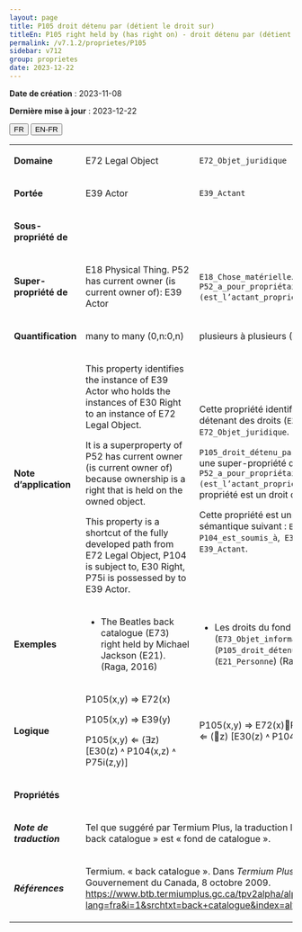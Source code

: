 ```yaml
---
layout: page
title: P105 droit détenu par (détient le droit sur)
titleEn: P105 right held by (has right on) - droit détenu par (détient le droit sur)
permalink: /v7.1.2/proprietes/P105
sidebar: v712
group: proprietes
date: 2023-12-22
---
```


**Date de création** : 2023-11-08

**Dernière mise à jour** : 2023-12-22

<div class="lang-buttons">
 <button id="fr" class="activate">FR</button>
 <button id="en-fr">EN-FR</button>
</div>

<table>
<tbody>
<tr>
<td><p><strong>Domaine</strong></p></td>
<td class="en">
<p>E72 Legal Object</p>
</td>
<td>
<p><code class="language-plaintext highlighter-rouge">E72_Objet_juridique</code></p>
</td>
</tr>
<tr>
<td><p><strong>Portée</strong></p></td>
<td class="en">
<p>E39 Actor</p>
</td>
<td>
<p><code class="language-plaintext highlighter-rouge">E39_Actant</code></p>
</td>
</tr>
<tr>
<td><p><strong>Sous-propriété de</strong></p></td>
<td class="en">
</td>
<td>
</td>
</tr>
<tr>
<td><p><strong>Super-propriété de</strong></p></td>
<td class="en">
<p>E18 Physical Thing. P52 has current owner (is current owner of): E39 Actor</p>
</td>
<td>
<p><code class="language-plaintext highlighter-rouge">E18_Chose_matérielle</code>. <code class="language-plaintext highlighter-rouge">P52_a_pour_propriétaire_actuel (est_l’actant_propriétaire_actuel_de)</code> : <code class="language-plaintext highlighter-rouge">E39_Actant</code></p>
</td>
</tr>
<tr>
<td><p><strong>Quantification</strong></p></td>
<td class="en">
<p>many to many (0,n:0,n)</p>
</td>
<td>
<p>plusieurs à plusieurs (0,n:0,n)</p>
</td>
</tr>
<tr>
<td><p><strong>Note d’application</strong></p></td>
<td class="en">
<p>This property identifies the instance of E39 Actor who holds the instances of E30 Right to an instance of E72 Legal Object.</p>
<p> </p>
<p>It is a superproperty of P52 has current owner (is current owner of) because ownership is a right that is held on the owned object.</p>
<p> </p>
<p>This property is a shortcut of the fully developed path from E72 Legal Object, P104 is subject to, E30 Right, P75i is possessed by to E39 Actor.</p>
</td>
<td>
<p>Cette propriété identifie une instance de <code class="language-plaintext highlighter-rouge">E39_Actant</code> détenant des droits (<code class="language-plaintext highlighter-rouge">E30_Droit</code>) sur une instance de <code class="language-plaintext highlighter-rouge">E72_Objet_juridique</code>. </p>
<p><code class="language-plaintext highlighter-rouge">P105_droit_détenu_par (détient_le_droit_sur)</code> est une super-propriété de <code class="language-plaintext highlighter-rouge">P52_a_pour_propriétaire_actuel (est_l’actant_propriétaire_actuel_de)</code>, car la propriété est un droit détenu sur l’objet possédé. </p>
<p>Cette propriété est un raccourci du chemin sémantique suivant : <code class="language-plaintext highlighter-rouge">E72_Objet_juridique</code>, <code class="language-plaintext highlighter-rouge">P104_est_soumis_à</code>,<code class="language-plaintext highlighter-rouge"> E30_Droit</code>, <code class="language-plaintext highlighter-rouge">P75i_est_possédé_par</code>, <code class="language-plaintext highlighter-rouge">E39_Actant</code>.</p>
</td>
</tr>
<tr>
<td><p><strong>Exemples</strong></p></td>
<td class="en">
<ul>
<li><p>The Beatles back catalogue (E73) right held by Michael Jackson (E21). (Raga, 2016)</p>
</li>
</ul>
</td>
<td>
<ul>
<li><p>Les droits du fond de catalogue des Beatles (<code class="language-plaintext highlighter-rouge">E73_Objet_informationnel</code>) sont détenus par (<code class="language-plaintext highlighter-rouge">P105_droit_détenu_par</code>) Michael Jackson (<code class="language-plaintext highlighter-rouge">E21_Personne</code>) (Raga, 2016)</p>
</li>
</ul>
</td>
</tr>
<tr>
<td><p><strong>Logique</strong></p></td>
<td class="en">
<p>P105(x,y) ⇒ E72(x)</p>
<p>P105(x,y) ⇒ E39(y)</p>
<p>P105(x,y) ⇐ (∃z) [E30(z) ˄ P104(x,z) ˄ P75i(z,y)]</p>
</td>
<td>
<p>P105(x,y) ⇒ E72(x)P105(x,y) ⇒ E39(y)P105(x,y) ⇐ (∃z) [E30(z) ˄ P104(x,z) ˄ P75i(z,y)]</p>
</td>
</tr>
<tr>
<td><p><strong>Propriétés</strong></p></td>
<td class="en">
</td>
<td>
</td>
</tr>
<tr>
<td><p><strong><em>Note de traduction</em></strong></p></td>
<td colspan="2">
<p>Tel que suggéré par Termium Plus, la traduction la plus adéquate du terme « back catalogue » est « fond de catalogue ».</p>
</td>
</tr>
<tr>
<td><p><strong><em>Références</em></strong></p></td>
<td colspan="2">
<p>Termium. « back catalogue ». Dans <em>Termium Plus</em>. Ottawa, CA-ON: Gouvernement du Canada, 8 octobre 2009.<a href="https://www.btb.termiumplus.gc.ca/tpv2alpha/alpha-fra.html?lang=fra&i=1&srchtxt=back+catalogue&index=alt&codom2nd_wet=1#resultrecs"><span class="underline"> </span></a><a href="https://www.btb.termiumplus.gc.ca/tpv2alpha/alpha-fra.html?lang=fra&i=1&srchtxt=back+catalogue&index=alt&codom2nd_wet=1#resultrecs"><span class="underline">https://www.btb.termiumplus.gc.ca/tpv2alpha/alpha-fra.html?lang=fra&i=1&srchtxt=back+catalogue&index=alt&codom2nd_wet=1#resultrecs</span></a>.</p>
</td>
</tr>
</tbody>
</table>
